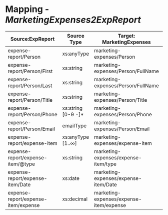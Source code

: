 #  Mapping - *MarketingExpenses2ExpReport*

| Source:ExpReport                    | Source Type       | Target: MarketingExpenses          | Target Type | Transformation rule                                          | Field Description                   |
| ----------------------------------- | ----------------- | ---------------------------------- | ----------- | ------------------------------------------------------------ | ----------------------------------- |
| expense-report/Person               | xs:anyType        | marketing-expenses/Person          | xs:anyType  |                                                              | Person                              |
| expense-report/Person/First         | xs:string         | marketing-expenses/Person/FullName | xs:string   | concat (First, " ", Last)                                | FullName                            |
| expense-report/Person/Last          | xs:string         | marketing-expenses/Person/FullName | xs:string   | concat (First, " ", Last) | FullName                            |
| expense-report/Person/Title         | xs:string         | marketing-expenses/Person/Title | xs:string    |                                                              | Title      |
| expense-report/Person/Phone         | xs:string [0-9 \-]* | marketing-expenses/Person/Phone | xs:string [0-9 \-]* |                                                              | Phone          |
| expense-report/Person/Email         | emailType         | marketing-expenses/Person/Email | xs:string     |                                                              | Email                   |
| expense-report/expense-item         | xs:anyType [1..∞] | marketing-expenses/expense-item | xs:anyType [1..∞]   |                                                              | expense-item |
| expense-report/expense-item/@type   | xs:string         | marketing-expenses/expense-item/type | xs:string      |                                                              | type           |
| expense-report/expense-item/Date    | xs:date           | marketing-expenses/expense-item/Date | xs:date     | Date |                   |
| expense-report/expense-item/expense | xs:decimal        | marketing-expenses/expense-item/expense | xs:decimal    |  | expense |

